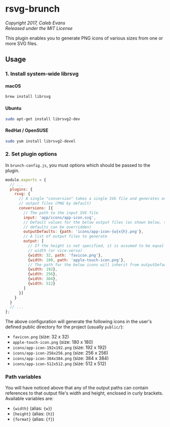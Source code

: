 # rsvg-brunch

*Copyright 2017, Caleb Evans*  
*Released under the MIT License*

This plugin enables you to generate PNG icons of various sizes from one or more
SVG files.

## Usage

### 1. Install system-wide librsvg

#### macOS  
```bash
brew install librsvg
```

#### Ubuntu
```bash
sudo apt-get install librsvg2-dev
```

#### RedHat / OpenSUSE
```bash
sudo yum install librsvg2-devel
```

### 2. Set plugin options

In `brunch-config.js`, you must  options which should be passed to the
plugin. 

```js
module.exports = {
  // ...
  plugins: {
    rsvg: {
      // A single "conversion" takes a single SVG file and generates one or more
      // output files (PNG by default)
      conversions: [{
        // The path to the input SVG file
        input: 'app/icons/app-icon.svg',
        // Default values for the below output files (as shown below, these
        // defaults can be overridden)
        outputDefaults: {path: 'icons/app-icon-{w}x{h}.png'},
        // A list of output files to generate
        output: [
          // If the height is not specified, it is assumed to be equal to the
          // width (or vice-versa)
          {width: 32, path: 'favicon.png'},
          {width: 180, path: 'apple-touch-icon.png'},
          // The path for the below icons will inherit from outputDefaults
          {width: 192},
          {width: 256},
          {width: 384},
          {width: 512}
        ]
      }]
    }
  }
  // ...
};
```

The above configuration will generate the following icons in the user's defined
public directory for the project (usually `public/`):

- `favicon.png` (size: 32 x 32)
- `apple-touch-icon.png` (size: 180 x 180)
- `icons/app-icon-192x192.png` (size: 192 x 192)
- `icons/app-icon-256x256.png` (size: 256 x 256)
- `icons/app-icon-384x384.png` (size: 384 x 384)
- `icons/app-icon-512x512.png` (size: 512 x 512)

### Path variables

You will have noticed above that any of the output paths can contain references
to that output file's width and height, enclosed in curly brackets. Available
variables are:

- `{width}` (alias: `{w}`)
- `{height}` (alias: `{h}`)
- `{format}` (alias: `{f}`)
